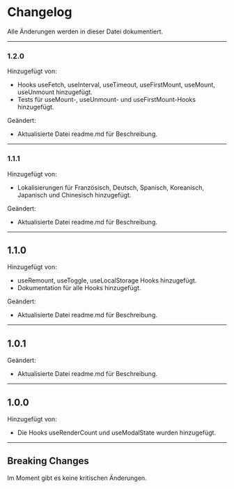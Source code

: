 # Changelog

Alle Änderungen werden in dieser Datei dokumentiert.

---

### 1.2.0
Hinzugefügt von:
- Hooks useFetch, useInterval, useTimeout, useFirstMount, useMount, useUnmount hinzugefügt.
- Tests für useMount-, useUnmount- und useFirstMount-Hooks hinzugefügt.

Geändert:
- Aktualisierte Datei readme.md für Beschreibung.

---

### 1.1.1
Hinzugefügt von:
- Lokalisierungen für Französisch, Deutsch, Spanisch, Koreanisch, Japanisch und Chinesisch hinzugefügt.

Geändert:
- Aktualisierte Datei readme.md für Beschreibung.

---

## 1.1.0
Hinzugefügt von:
- useRemount, useToggle, useLocalStorage Hooks hinzugefügt.
- Dokumentation für alle Hooks hinzugefügt.

Geändert:
- Aktualisierte Datei readme.md für Beschreibung.

---

## 1.0.1
Geändert:
- Aktualisierte Datei readme.md für Beschreibung.

---

## 1.0.0
Hinzugefügt von:
- Die Hooks useRenderCount und useModalState wurden hinzugefügt.

---

## Breaking Changes

Im Moment gibt es keine kritischen Änderungen.
